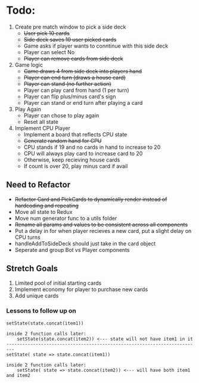 # Todo:
1. Create pre match window to pick a side deck
    * ~~User pick 10 cards~~
    * ~~Side deck saves 10 user picked cards~~
    * Game asks if player wants to conntinue with this side deck
    * Player can select No
    * ~~Player can remove cards from side deck~~
2. Game logic
    * ~~Game draws 4 from side deck into players hand~~
    * ~~Player can end turn (draws a house card)~~
    * ~~Player can stand (no further action)~~
    * Player can play card from hand (1 per turn)
    * Player can flip plus/minus card's sign
    * Player can stand or end turn after playing a card
3.  Play Again
    * Player can chose to play again
    * Reset all state
4. Implement CPU Player
    * Implement a board that reflects CPU state
    * ~~Generate random hand for CPU~~
    * CPU stands if 19 and no cards in hand to increase to 20
    * CPU will always play card to increase card to 20
    * Otherwise, keep recieving house cards
    * If count is over 20, play minus card if avail

## Need to Refactor
* ~~Refactor Card and PickCards to dynamically render instead of hardcoding and repeating~~
* Move all state to Redux
* Move num generator func to a utils folder
* ~~Rename all params and values to be consistent across all components~~
* Put a delay in for when player recieves a new card, put a slight delay on CPU turns 
* handleAddToSideDeck should just take in the card object
* Seperate and group Bot vs Player components 


## Stretch Goals
1. Limited pool of initial starting cards
2. Implement economy for player to purchase new cards
3. Add unique cards

### Lessons to follow up on
```
setState(state.concat(item1))

inside 2 function calls later:
    setState(state.concat(item2)) <--- state will not have item1 in it
-------------------------------------------------------------------------
setState( state => state.concat(item1))

inside 2 function calls later:
    setState( state => state.concat(item2)) <--- will have both item1 and item2
```